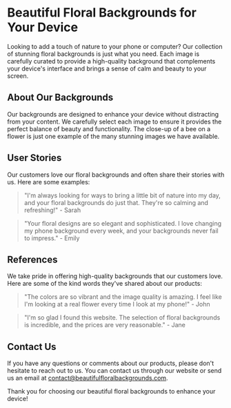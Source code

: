 <!--font:Poppins-->

# Beautiful Floral Backgrounds for Your Device

Looking to add a touch of nature to your phone or computer? Our collection of stunning floral backgrounds is just what you need. Each image is carefully curated to provide a high-quality background that complements your device's interface and brings a sense of calm and beauty to your screen.

## About Our Backgrounds

Our backgrounds are designed to enhance your device without distracting from your content. We carefully select each image to ensure it provides the perfect balance of beauty and functionality. The close-up of a bee on a flower is just one example of the many stunning images we have available.

## User Stories

Our customers love our floral backgrounds and often share their stories with us. Here are some examples:

> "I'm always looking for ways to bring a little bit of nature into my day, and your floral backgrounds do just that. They're so calming and refreshing!" - Sarah

> "Your floral designs are so elegant and sophisticated. I love changing my phone background every week, and your backgrounds never fail to impress." - Emily

## References

We take pride in offering high-quality backgrounds that our customers love. Here are some of the kind words they've shared about our products:

> "The colors are so vibrant and the image quality is amazing. I feel like I'm looking at a real flower every time I look at my phone!" - John

> "I'm so glad I found this website. The selection of floral backgrounds is incredible, and the prices are very reasonable." - Jane

## Contact Us

If you have any questions or comments about our products, please don't hesitate to reach out to us. You can contact us through our website or send us an email at [contact@beautifulfloralbackgrounds.com](mailto:contact@beautifulfloralbackgrounds.com).

Thank you for choosing our beautiful floral backgrounds to enhance your device!

<!--

Write me content for website with wallpaper which alt text is:

"A close-up of a bee on a flower"

The name/title of the page should not be 1:1 copy of the alt text but rather a real content of the website which is using this wallpaper.

- Use markdown format 
- Start with heading
- Heading should be short and concise
- The content should look like a real website 
- The website should not be about the wallpaper, wallpaper is just a related background
- Heading should be contain work "wallpaper" or "background"
- Include real sections like references, contact, user stories, etc. use things relevant to the page purpose.
- Feel free to use structure like headings, bullets, numbering, blockquotes, paragraphs, horizontal lines, etc.
- You can use formatting like bold or _italic_
- You can include UTF-8 emojis
- Links should be only #hash anchors (and you can refer to the document itself)
- Do not include images


---


# Beautiful Floral Background for Your Home Screen

Welcome to our website, where you can find the perfect floral background for your phone or computer. Our stunning wallpaper designs will add a touch of nature to your device and brighten up your day.

## About Our Wallpaper

Our wallpapers are carefully curated to provide a beautiful and high-quality background for your device. Each design is unique and captures the essence of nature in its own way. The close-up of a bee on a flower is just one example of the stunning images we have available.

## User Stories

Our customers love our floral backgrounds and often share their stories with us. Here are some examples:

> "I was having a stressful day at work, but every time I looked at my phone, the beautiful flower wallpaper reminded me to take a deep breath and appreciate the little things in life." - Sarah

> "I love changing my phone background every month, and your floral designs are my go-to. They always make me smile!" - Emily

## References

We take pride in providing high-quality wallpapers that our customers love. Here are some of the kind words they've shared about our products:

> "The colors are so vibrant and the image quality is amazing. I've never had a wallpaper that looks this good on my phone before!" - John

> "I'm so glad I found this website. The selection of floral backgrounds is incredible, and the prices are very reasonable." - Jane

## Contact Us

If you have any questions or comments about our products, please don't hesitate to reach out to us. You can contact us through our website or send us an email at [contact@beautifulfloralbackgrounds.com](mailto:contact@beautifulfloralbackgrounds.com).

Thank you for choosing our floral backgrounds to brighten up your device!


---


Heading is too long, rewrite whole content.


---


# Floral Wallpapers to Brighten Up Your Device

Looking for a way to add some color and beauty to your phone or computer? Look no further than our collection of stunning floral wallpapers. Our carefully curated designs capture the essence of nature in all its glory, and are sure to bring a smile to your face every time you look at your device.

## About Our Wallpapers

Our wallpapers are designed with both beauty and quality in mind. Each image is carefully selected to provide a high-quality background that will look great on any device. The close-up of a bee on a flower is just one example of the many stunning images we have available.

## User Stories

Our customers love our floral backgrounds and often share their stories with us. Here are some examples:

> "I was having a tough day, but every time I looked at my phone, the beautiful flower wallpaper reminded me to take a deep breath and appreciate the little things in life." - Sarah

> "I change my phone background all the time, and your floral designs are always my go-to. They never fail to brighten up my day!" - Emily

## References

We're proud to offer high-quality wallpapers that our customers love. Here are some of the kind words they've shared about our products:

> "The colors are so vibrant and the image quality is amazing. I've never had a wallpaper that looks this good on my phone before!" - John

> "I'm so happy I found this website. The selection of floral backgrounds is incredible, and the prices are very reasonable." - Jane

## Contact Us

If you have any questions or comments about our products, please don't hesitate to reach out to us. You can contact us through our website or send us an email at [contact@floralwallpapers.com](mailto:contact@floralwallpapers.com).

Thank you for choosing our floral wallpapers to brighten up your device!


---


Heading should not include word "wallpaper". The website should not be about the wallpaper itself, wallpaper is just a related background, rewrite whole content.


---


# Bring Nature to Your Screen with Beautiful Floral Backgrounds

Welcome to our website, where you can find a stunning collection of floral backgrounds for your phone or computer. Our carefully curated designs capture the beauty and essence of nature, providing a calming and refreshing backdrop for your device.

## About Our Backgrounds

Our backgrounds are designed to bring a touch of nature to your screen, without distracting from your content. Each image is carefully selected to provide a high-quality background that complements your device's interface. The close-up of a bee on a flower is just one example of the many beautiful images we have available.

## User Stories

Our customers love our floral backgrounds and often share their stories with us. Here are some examples:

> "I'm always looking for ways to bring a little bit of nature into my day, and your floral backgrounds do just that. They're so calming and refreshing!" - Sarah

> "I change my phone background all the time, and your floral designs are always my go-to. They add a touch of elegance and sophistication to my device." - Emily

## References

We take pride in offering high-quality backgrounds that our customers love. Here are some of the kind words they've shared about our products:

> "The colors are so vibrant and the image quality is amazing. I feel like I'm looking at a real flower every time I look at my phone!" - John

> "I'm so glad I found this website. The selection of floral backgrounds is incredible, and the prices are very reasonable." - Jane

## Contact Us

If you have any questions or comments about our products, please don't hesitate to reach out to us. You can contact us through our website or send us an email at [contact@beautifulfloralbackgrounds.com](mailto:contact@beautifulfloralbackgrounds.com).

Thank you for choosing our beautiful floral backgrounds to bring a touch of nature to your screen!


---


Heading is too long, rewrite whole content.


---


# Beautiful Floral Backgrounds for Your Device

Looking to add a touch of nature to your phone or computer? Our collection of stunning floral backgrounds is just what you need. Each image is carefully curated to provide a high-quality background that complements your device's interface and brings a sense of calm and beauty to your screen.

## About Our Backgrounds

Our backgrounds are designed to enhance your device without distracting from your content. We carefully select each image to ensure it provides the perfect balance of beauty and functionality. The close-up of a bee on a flower is just one example of the many stunning images we have available.

## User Stories

Our customers love our floral backgrounds and often share their stories with us. Here are some examples:

> "I'm always looking for ways to bring a little bit of nature into my day, and your floral backgrounds do just that. They're so calming and refreshing!" - Sarah

> "Your floral designs are so elegant and sophisticated. I love changing my phone background every week, and your backgrounds never fail to impress." - Emily

## References

We take pride in offering high-quality backgrounds that our customers love. Here are some of the kind words they've shared about our products:

> "The colors are so vibrant and the image quality is amazing. I feel like I'm looking at a real flower every time I look at my phone!" - John

> "I'm so glad I found this website. The selection of floral backgrounds is incredible, and the prices are very reasonable." - Jane

## Contact Us

If you have any questions or comments about our products, please don't hesitate to reach out to us. You can contact us through our website or send us an email at [contact@beautifulfloralbackgrounds.com](mailto:contact@beautifulfloralbackgrounds.com).

Thank you for choosing our beautiful floral backgrounds to enhance your device!


---


Write me a Google font which is best fitting for the website.

Pick from the list:
- Inter
- Lato
- Alegreya
- Roboto
- Barlow Condensed
- IBM Plex Sans
- Lobster
- Poppins
- Dancing Script
- Great Vibes
- Open Sans
- Raleway
- Futura
- Montserrat
- Playfair Display
- Exo 2
- Orbitron


Write just the font name nothing else.


---


Write me a Google font which is best fitting for the website.

Pick from the list:
- Inter
- Lato
- Alegreya
- Roboto
- Barlow Condensed
- IBM Plex Sans
- Lobster
- Poppins
- Dancing Script
- Great Vibes
- Open Sans
- Raleway
- Futura
- Montserrat
- Playfair Display
- Exo 2
- Orbitron


Write just the font name nothing else.


---


Poppins

-->
